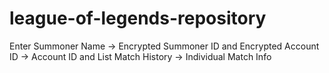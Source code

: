 # league-of-legends-repository

Enter Summoner Name -> Encrypted Summoner ID and Encrypted Account ID -> Account ID and List Match History -> Individual Match Info 
